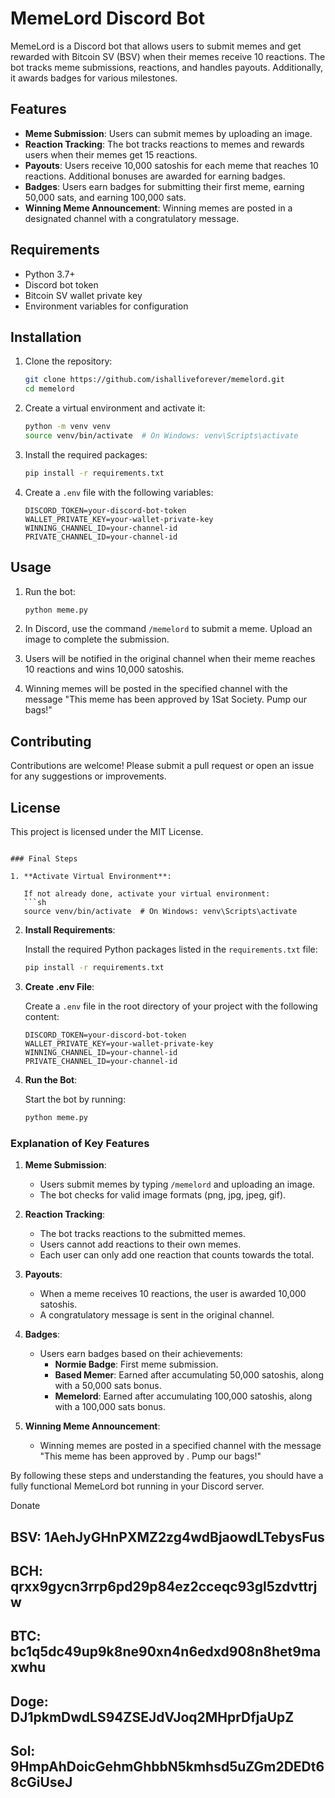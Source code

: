# MemeLord Discord Bot

MemeLord is a Discord bot that allows users to submit memes and get rewarded with Bitcoin SV (BSV) when their memes receive 10 reactions. The bot tracks meme submissions, reactions, and handles payouts. Additionally, it awards badges for various milestones.

## Features

- **Meme Submission**: Users can submit memes by uploading an image.
- **Reaction Tracking**: The bot tracks reactions to memes and rewards users when their memes get 15 reactions.
- **Payouts**: Users receive 10,000 satoshis for each meme that reaches 10 reactions. Additional bonuses are awarded for earning badges.
- **Badges**: Users earn badges for submitting their first meme, earning 50,000 sats, and earning 100,000 sats.
- **Winning Meme Announcement**: Winning memes are posted in a designated channel with a congratulatory message.

## Requirements

- Python 3.7+
- Discord bot token
- Bitcoin SV wallet private key
- Environment variables for configuration

## Installation

1. Clone the repository:
   ```sh
   git clone https://github.com/ishalliveforever/memelord.git
   cd memelord
   ```

2. Create a virtual environment and activate it:
   ```sh
   python -m venv venv
   source venv/bin/activate  # On Windows: venv\Scripts\activate
   ```

3. Install the required packages:
   ```sh
   pip install -r requirements.txt
   ```

4. Create a `.env` file with the following variables:
   ```env
   DISCORD_TOKEN=your-discord-bot-token
   WALLET_PRIVATE_KEY=your-wallet-private-key
   WINNING_CHANNEL_ID=your-channel-id
   PRIVATE_CHANNEL_ID=your-channel-id
   ```

## Usage

1. Run the bot:
   ```sh
   python meme.py
   ```

2. In Discord, use the command `/memelord` to submit a meme. Upload an image to complete the submission.

3. Users will be notified in the original channel when their meme reaches 10 reactions and wins 10,000 satoshis.

4. Winning memes will be posted in the specified channel with the message "This meme has been approved by 1Sat Society. Pump our bags!"

## Contributing

Contributions are welcome! Please submit a pull request or open an issue for any suggestions or improvements.

## License

This project is licensed under the MIT License.
```

### Final Steps

1. **Activate Virtual Environment**:

   If not already done, activate your virtual environment:
   ```sh
   source venv/bin/activate  # On Windows: venv\Scripts\activate
   ```

2. **Install Requirements**:

   Install the required Python packages listed in the `requirements.txt` file:
   ```sh
   pip install -r requirements.txt
   ```

3. **Create .env File**:

   Create a `.env` file in the root directory of your project with the following content:
   ```env
   DISCORD_TOKEN=your-discord-bot-token
   WALLET_PRIVATE_KEY=your-wallet-private-key
   WINNING_CHANNEL_ID=your-channel-id
   PRIVATE_CHANNEL_ID=your-channel-id
   ```

4. **Run the Bot**:

   Start the bot by running:
   ```sh
   python meme.py
   ```

### Explanation of Key Features

1. **Meme Submission**:
   - Users submit memes by typing `/memelord` and uploading an image.
   - The bot checks for valid image formats (png, jpg, jpeg, gif).

2. **Reaction Tracking**:
   - The bot tracks reactions to the submitted memes.
   - Users cannot add reactions to their own memes.
   - Each user can only add one reaction that counts towards the total.

3. **Payouts**:
   - When a meme receives 10 reactions, the user is awarded 10,000 satoshis.
   - A congratulatory message is sent in the original channel.

4. **Badges**:
   - Users earn badges based on their achievements:
     - **Normie Badge**: First meme submission.
     - **Based Memer**: Earned after accumulating 50,000 satoshis, along with a 50,000 sats bonus.
     - **Memelord**: Earned after accumulating 100,000 satoshis, along with a 100,000 sats bonus.

5. **Winning Meme Announcement**:
   - Winning memes are posted in a specified channel with the message "This meme has been approved by <your discord>. Pump our bags!"

By following these steps and understanding the features, you should have a fully functional MemeLord bot running in your Discord server.

Donate
## BSV: 1AehJyGHnPXMZ2zg4wdBjaowdLTebysFus
## BCH: qrxx9gycn3rrp6pd29p84ez2cceqc93gl5zdvttrjw
## BTC: bc1q5dc49up9k8ne90xn4n6edxd908n8het9maxwhu
## Doge: DJ1pkmDwdLS94ZSEJdVJoq2MHprDfjaUpZ
## Sol: 9HmpAhDoicGehmGhbbN5kmhsd5uZGm2DEDt68cGiUseJ

